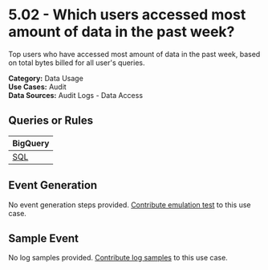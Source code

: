 # 5.02 - Which users accessed most amount of data in the past week?
Top users who have accessed most amount of data in the past week, based on total bytes billed for all user's queries.


**Category:** Data Usage
</br>
**Use Cases:** Audit
</br>
**Data Sources:** Audit Logs - Data Access
</br>

## Queries or Rules
BigQuery |
--- |
[SQL](../../sql/5_02_users_who_accessed_most_amount_of_data.sql) |

## Event Generation
No event generation steps provided. [Contribute emulation test](../../CONTRIBUTING.md) to this use case.

## Sample Event
No log samples provided. [Contribute log samples](../../CONTRIBUTING.md) to this use case.

